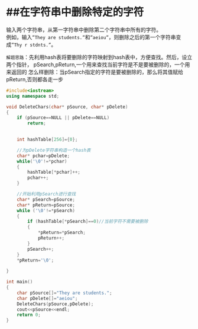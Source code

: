 ##在字符串中删除特定的字符
====

 输入两个字符串，从第一字符串中删除第二个字符串中所有的字符。  
 例如，输入`”They are students.”`和`”aeiou”`，则删除之后的第一个字符串变成`”Thy r stdnts.”`。


 `解题思路`：先利用hash表将要删除的字符映射到hash表中，方便查找。然后，设立两个指针，
         pSearch,pReturn,一个用来查找当前字符是不是要被删除的，一个用来返回的
          怎么样删除：当pSearch指定的字符是要被删除的，那么将其值赋给pReturn,否则都各走一步


```cpp
#include<iostream> 
using namespace std;

void DeleteChars(char* pSource, char* pDelete)
{
	if (pSource==NULL || pDelete==NULL)
		return;

	 
	int hashTable[256]={0};

	//为pDelete字符串构造一个hash表
	char* pchar=pDelete;
	while('\0'!=*pchar)
	{
		hashTable[*pchar]++;
		pchar++;
	}

	//开始利用pSearch进行查找
	char* pSearch=pSource;
	char* pReturn=pSource;
	while ('\0'!=*pSearch)
	{
		if (hashTable[*pSearch]==0)//当前字符不需要被删除
		{			
			*pReturn=*pSearch;
			pReturn++;
		}
		pSearch++;		 
	}
	*pReturn='\0';
	
}

int main()
{
	char pSource[]="They are students.";
	char pDelete[]="aeiou";
	DeleteChars(pSource,pDelete);
	cout<<pSource<<endl;
	return 0;
}
```
